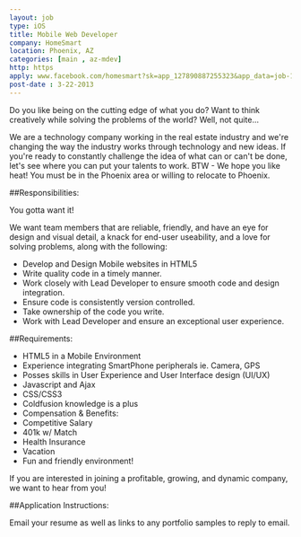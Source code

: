 ```yaml
---
layout: job
type: iOS
title: Mobile Web Developer
company: HomeSmart
location: Phoenix, AZ
categories: [main , az-mdev]
http: https
apply: www.facebook.com/homesmart?sk=app_127890887255323&app_data=job-132072
post-date : 3-22-2013
---
```


Do you like being on the cutting edge of what you do? Want to think creatively while solving the problems of the world? Well, not quite...

We are a technology company working in the real estate industry and we're changing the way the industry works through technology and new ideas. If you're ready to constantly challenge the idea of what can or can't be done, let's see where you can put your talents to work.
BTW - We hope you like heat! You must be in the Phoenix area or willing to relocate to Phoenix.

##Responsibilities:

You gotta want it!

We want team members that are reliable, friendly, and have an eye for design and visual detail, a knack for end-user useability, and a love for solving problems, along with the following:

* Develop and Design Mobile websites in HTML5
* Write quality code in a timely manner.
* Work closely with Lead Developer to ensure smooth code and design integration.
* Ensure code is consistently version controlled.
* Take ownership of the code you write.
* Work with Lead Developer and ensure an exceptional user experience.

##Requirements:

* HTML5 in a Mobile Environment
* Experience integrating SmartPhone peripherals ie. Camera, GPS
* Posses skills in User Experience and User Interface design (UI/UX)
* Javascript and Ajax
* CSS/CSS3
* Coldfusion knowledge is a plus
* Compensation & Benefits:
* Competitive Salary
* 401k w/ Match
* Health Insurance
* Vacation
* Fun and friendly environment!

If you are interested in joining a profitable, growing, and dynamic company, we want to hear from you!

##Application Instructions:

Email your resume as well as links to any portfolio samples to reply to email.
